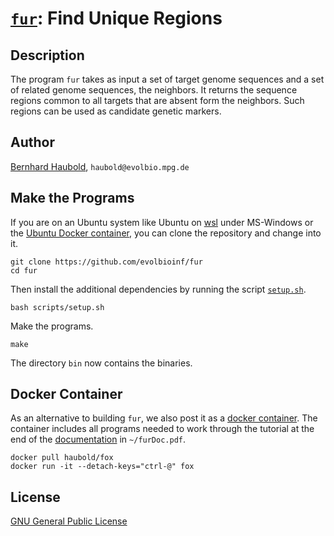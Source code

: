 # [`fur`](https://owncloud.gwdg.de/index.php/s/ZJrSZ10O97fAV2j): Find Unique Regions
## Description
The program `fur` takes as input a set of target genome sequences and
a set of related genome sequences, the neighbors. It returns the
sequence regions common to all targets that are absent form the
neighbors. Such regions can be used as candidate genetic markers.
## Author
[Bernhard Haubold](http://guanine.evolbio.mpg.de/), `haubold@evolbio.mpg.de`
## Make the Programs
If you are on an Ubuntu system like Ubuntu on
[wsl](https://learn.microsoft.com/en-us/windows/wsl/install) under
MS-Windows or the [Ubuntu Docker
container](https://hub.docker.com/_/ubuntu), you can clone the
repository and change into it.

`git clone https://github.com/evolbioinf/fur`  
`cd fur`

Then install the additional dependencies by running the script
[`setup.sh`](scripts/setup.sh).

`bash scripts/setup.sh`

Make the programs.

`make`

The directory `bin` now contains the binaries.
## Docker Container
As an alternative to building `fur`, we also post it as a [docker
  container](https://hub.docker.com/r/haubold/fox). The container
  includes all programs needed to work through the tutorial at the end
  of the [documentation](https://owncloud.gwdg.de/index.php/s/ZJrSZ10O97fAV2j) in `~/furDoc.pdf`.
  
`docker pull haubold/fox`  
`docker run -it --detach-keys="ctrl-@" fox`
  
## License
[GNU General Public License](https://www.gnu.org/licenses/gpl.html)
